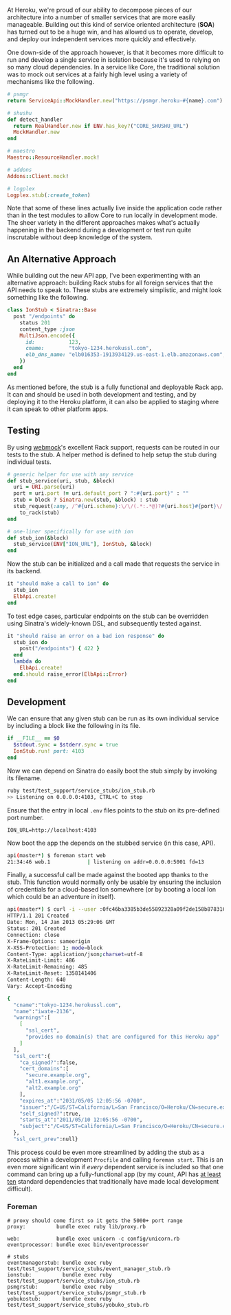 At Heroku, we're proud of our ability to decompose pieces of our architecture into a number of smaller services that are more easily manageable. Building out this kind of service oriented architecture (**SOA**) has turned out to be a huge win, and has allowed us to operate, develop, and deploy our independent services more quickly and effectively.

One down-side of the approach however, is that it becomes more difficult to run and develop a single service in isolation because it's used to relying on so many cloud dependencies. In a service like Core, the traditional solution was to mock out services at a fairly high level using a variety of mechanisms like the following.

``` ruby
# psmgr
return ServiceApi::MockHandler.new("https://psmgr.heroku-#{name}.com") unless psmgr_url

# shushu
def detect_handler
  return RealHandler.new if ENV.has_key?("CORE_SHUSHU_URL")
  MockHandler.new
end

# maestro
Maestro::ResourceHandler.mock!

# addons
Addons::Client.mock!

# logplex
Logplex.stub(:create_token)
```

Note that some of these lines actually live inside the application code rather than in the test modules to allow Core to run locally in development mode. The sheer variety in the different approaches makes what's actually happening in the backend during a development or test run quite inscrutable without deep knowledge of the system.

## An Alternative Approach

While building out the new API app, I've been experimenting with an alternative approach: building Rack stubs for all foreign services that the API needs to speak to. These stubs are extremely simplistic, and might look something like the following.

``` ruby
class IonStub < Sinatra::Base
  post "/endpoints" do
    status 201
    content_type :json
    MultiJson.encode({
      id:           123,
      cname:        "tokyo-1234.herokussl.com",
      elb_dns_name: "elb016353-1913934129.us-east-1.elb.amazonaws.com",
    })
  end
end
```

As mentioned before, the stub is a fully functional and deployable Rack app. It can and should be used in both development and testing, and by deploying it to the Heroku platform, it can also be applied to staging where it can speak to other platform apps.

## Testing

By using [webmock](https://github.com/bblimke/webmock)'s excellent Rack support, requests can be routed in our tests to the stub. A helper method is defined to help setup the stub during individual tests.

``` ruby
# generic helper for use with any service
def stub_service(uri, stub, &block)
  uri = URI.parse(uri)
  port = uri.port != uri.default_port ? ":#{uri.port}" : ""
  stub = block ? Sinatra.new(stub, &block) : stub
  stub_request(:any, /^#{uri.scheme}:\/\/(.*:.*@)?#{uri.host}#{port}\/.*$/).
    to_rack(stub)
end

# one-liner specifically for use with ion
def stub_ion(&block)
  stub_service(ENV["ION_URL"], IonStub, &block)
end
```

Now the stub can be initialized and a call made that requests the service in its backend.

``` ruby
it "should make a call to ion" do
  stub_ion
  ElbApi.create!
end
```

To test edge cases, particular endpoints on the stub can be overridden using Sinatra's widely-known DSL, and subsequently tested against.

``` ruby
it "should raise an error on a bad ion response" do
  stub_ion do
    post("/endpoints") { 422 }
  end
  lambda do
    ElbApi.create!
  end.should raise_error(ElbApi::Error)
end
```

## Development

We can ensure that any given stub can be run as its own individual service by including a block like the following in its file.

``` ruby
if __FILE__ == $0
  $stdout.sync = $stderr.sync = true
  IonStub.run! port: 4103
end
```

Now we can depend on Sinatra do easily boot the stub simply by invoking its filename.

``` bash
ruby test/test_support/service_stubs/ion_stub.rb
>> Listening on 0.0.0.0:4103, CTRL+C to stop
```

Ensure that the entry in local `.env` files points to the stub on its pre-defined port number.

```
ION_URL=http://localhost:4103
```

Now boot the app the depends on the stubbed service (in this case, API).

``` bash
api(master*) $ foreman start web
21:34:46 web.1            | listening on addr=0.0.0.0:5001 fd=13
```

Finally, a successful call be made against the booted app thanks to the stub. This function would normally only be usable by ensuring the inclusion of credentials for a cloud-based Ion somewhere (or by booting a local Ion which could be an adventure in itself).

``` bash
api(master*) $ curl -i --user :0fc46ba3385b3de55892328a09f2de158b878316 -X POST http://localhost:5001/apps/great-cloud/ssl-endpoints --data-urlencode key@./test/test_support/resources/secure.example.org.key --data-urlencode pem@./test/test_support/resources/secure.example.org.pem
HTTP/1.1 201 Created
Date: Mon, 14 Jan 2013 05:29:06 GMT
Status: 201 Created
Connection: close
X-Frame-Options: sameorigin
X-XSS-Protection: 1; mode=block
Content-Type: application/json;charset=utf-8
X-RateLimit-Limit: 486
X-RateLimit-Remaining: 485
X-RateLimit-Reset: 1358141406
Content-Length: 640
Vary: Accept-Encoding

{
  "cname":"tokyo-1234.herokussl.com",
  "name":"iwate-2136",
  "warnings":[
    [
      "ssl_cert",
      "provides no domain(s) that are configured for this Heroku app"
    ]
  ],
  "ssl_cert":{
    "ca_signed?":false,
    "cert_domains":[
      "secure.example.org",
      "alt1.example.org",
      "alt2.example.org"
    ],
    "expires_at":"2031/05/05 12:05:56 -0700",
    "issuer":"/C=US/ST=California/L=San Francisco/O=Heroku/CN=secure.example.org",
    "self_signed?":true,
    "starts_at":"2011/05/10 12:05:56 -0700",
    "subject":"/C=US/ST=California/L=San Francisco/O=Heroku/CN=secure.example.org"
  },
  "ssl_cert_prev":null}
```

This process could be even more streamlined by adding the stub as a process within a development `Procfile` and calling `foreman start`. This is an even more significant win if _every_ dependent service is included so that one command can bring up a fully-functional app (by my count, API has [at least ten](https://github.com/heroku/api/blob/master/test/test_support/service_stubs.rb) standard dependencies that traditionally have made local development difficult).

### Foreman

```
# proxy should come first so it gets the 5000+ port range
proxy:          bundle exec ruby lib/proxy.rb

web:            bundle exec unicorn -c config/unicorn.rb
eventprocessor: bundle exec bin/eventprocessor

# stubs
eventmanagerstub: bundle exec ruby test/test_support/service_stubs/event_manager_stub.rb
ionstub:          bundle exec ruby test/test_support/service_stubs/ion_stub.rb
psmgrstub:        bundle exec ruby test/test_support/service_stubs/psmgr_stub.rb
yobukostub:       bundle exec ruby test/test_support/service_stubs/yobuko_stub.rb
```
